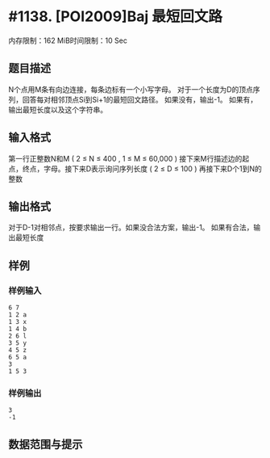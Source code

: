 # #1138. [POI2009]Baj 最短回文路

内存限制：162 MiB时间限制：10 Sec

## 题目描述

N个点用M条有向边连接，每条边标有一个小写字母。 对于一个长度为D的顶点序列，回答每对相邻顶点Si到Si+1的最短回文路径。 如果没有，输出-1。 如果有，输出最短长度以及这个字符串。

## 输入格式

第一行正整数N和M ( 2 &le; N &le; 400 , 1 &le; M &le; 60,000 ) 接下来M行描述边的起点，终点，字母。接下来D表示询问序列长度 ( 2 &le; D &le; 100 ) 再接下来D个1到N的整数

## 输出格式

对于D-1对相邻点，按要求输出一行。如果没合法方案，输出-1。 如果有合法，输出最短长度

## 样例

### 样例输入

    
    6 7
    1 2 a
    1 3 x
    1 4 b
    2 6 l
    3 5 y
    4 5 z
    6 5 a
    3
    1 5 3
    

### 样例输出

    
    3 
    -1
    

## 数据范围与提示

